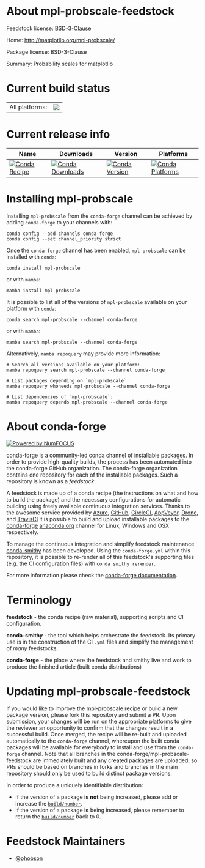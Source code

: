 About mpl-probscale-feedstock
=============================

Feedstock license: [BSD-3-Clause](https://github.com/conda-forge/mpl-probscale-feedstock/blob/main/LICENSE.txt)

Home: http://matplotlib.org/mpl-probscale/

Package license: BSD-3-Clause

Summary: Probability scales for matplotlib

Current build status
====================


<table><tr><td>All platforms:</td>
    <td>
      <a href="https://dev.azure.com/conda-forge/feedstock-builds/_build/latest?definitionId=646&branchName=main">
        <img src="https://dev.azure.com/conda-forge/feedstock-builds/_apis/build/status/mpl-probscale-feedstock?branchName=main">
      </a>
    </td>
  </tr>
</table>

Current release info
====================

| Name | Downloads | Version | Platforms |
| --- | --- | --- | --- |
| [![Conda Recipe](https://img.shields.io/badge/recipe-mpl--probscale-green.svg)](https://anaconda.org/conda-forge/mpl-probscale) | [![Conda Downloads](https://img.shields.io/conda/dn/conda-forge/mpl-probscale.svg)](https://anaconda.org/conda-forge/mpl-probscale) | [![Conda Version](https://img.shields.io/conda/vn/conda-forge/mpl-probscale.svg)](https://anaconda.org/conda-forge/mpl-probscale) | [![Conda Platforms](https://img.shields.io/conda/pn/conda-forge/mpl-probscale.svg)](https://anaconda.org/conda-forge/mpl-probscale) |

Installing mpl-probscale
========================

Installing `mpl-probscale` from the `conda-forge` channel can be achieved by adding `conda-forge` to your channels with:

```
conda config --add channels conda-forge
conda config --set channel_priority strict
```

Once the `conda-forge` channel has been enabled, `mpl-probscale` can be installed with `conda`:

```
conda install mpl-probscale
```

or with `mamba`:

```
mamba install mpl-probscale
```

It is possible to list all of the versions of `mpl-probscale` available on your platform with `conda`:

```
conda search mpl-probscale --channel conda-forge
```

or with `mamba`:

```
mamba search mpl-probscale --channel conda-forge
```

Alternatively, `mamba repoquery` may provide more information:

```
# Search all versions available on your platform:
mamba repoquery search mpl-probscale --channel conda-forge

# List packages depending on `mpl-probscale`:
mamba repoquery whoneeds mpl-probscale --channel conda-forge

# List dependencies of `mpl-probscale`:
mamba repoquery depends mpl-probscale --channel conda-forge
```


About conda-forge
=================

[![Powered by
NumFOCUS](https://img.shields.io/badge/powered%20by-NumFOCUS-orange.svg?style=flat&colorA=E1523D&colorB=007D8A)](https://numfocus.org)

conda-forge is a community-led conda channel of installable packages.
In order to provide high-quality builds, the process has been automated into the
conda-forge GitHub organization. The conda-forge organization contains one repository
for each of the installable packages. Such a repository is known as a *feedstock*.

A feedstock is made up of a conda recipe (the instructions on what and how to build
the package) and the necessary configurations for automatic building using freely
available continuous integration services. Thanks to the awesome service provided by
[Azure](https://azure.microsoft.com/en-us/services/devops/), [GitHub](https://github.com/),
[CircleCI](https://circleci.com/), [AppVeyor](https://www.appveyor.com/),
[Drone](https://cloud.drone.io/welcome), and [TravisCI](https://travis-ci.com/)
it is possible to build and upload installable packages to the
[conda-forge](https://anaconda.org/conda-forge) [anaconda.org](https://anaconda.org/)
channel for Linux, Windows and OSX respectively.

To manage the continuous integration and simplify feedstock maintenance
[conda-smithy](https://github.com/conda-forge/conda-smithy) has been developed.
Using the ``conda-forge.yml`` within this repository, it is possible to re-render all of
this feedstock's supporting files (e.g. the CI configuration files) with ``conda smithy rerender``.

For more information please check the [conda-forge documentation](https://conda-forge.org/docs/).

Terminology
===========

**feedstock** - the conda recipe (raw material), supporting scripts and CI configuration.

**conda-smithy** - the tool which helps orchestrate the feedstock.
                   Its primary use is in the construction of the CI ``.yml`` files
                   and simplify the management of *many* feedstocks.

**conda-forge** - the place where the feedstock and smithy live and work to
                  produce the finished article (built conda distributions)


Updating mpl-probscale-feedstock
================================

If you would like to improve the mpl-probscale recipe or build a new
package version, please fork this repository and submit a PR. Upon submission,
your changes will be run on the appropriate platforms to give the reviewer an
opportunity to confirm that the changes result in a successful build. Once
merged, the recipe will be re-built and uploaded automatically to the
`conda-forge` channel, whereupon the built conda packages will be available for
everybody to install and use from the `conda-forge` channel.
Note that all branches in the conda-forge/mpl-probscale-feedstock are
immediately built and any created packages are uploaded, so PRs should be based
on branches in forks and branches in the main repository should only be used to
build distinct package versions.

In order to produce a uniquely identifiable distribution:
 * If the version of a package **is not** being increased, please add or increase
   the [``build/number``](https://docs.conda.io/projects/conda-build/en/latest/resources/define-metadata.html#build-number-and-string).
 * If the version of a package **is** being increased, please remember to return
   the [``build/number``](https://docs.conda.io/projects/conda-build/en/latest/resources/define-metadata.html#build-number-and-string)
   back to 0.

Feedstock Maintainers
=====================

* [@phobson](https://github.com/phobson/)

